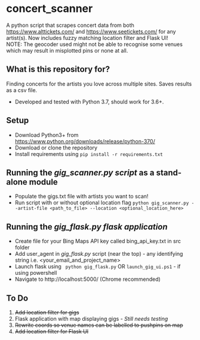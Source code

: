 # concert_scanner
A python script that scrapes concert data from both https://www.alttickets.com/ and https://www.seetickets.com/ for any artist(s). Now includes fuzzy matching location filter and Flask UI! <br> NOTE: The geocoder used might not be able to recognise some venues which may result in misplotted pins or none at all. 

## What is this repository for? ##
Finding concerts for the artists you love across multiple sites. Saves results as a csv file.
* Developed and tested with Python 3.7, should work for 3.6+.

## Setup ##
* Download Python3+ from https://www.python.org/downloads/release/python-370/
* Download or clone the repository 
* Install requirements using ```pip install -r requirements.txt```

## Running the *gig_scanner.py script* as a stand-alone module ##
* Populate the gigs.txt file with artists you want to scan!
* Run script with or without optional location flag ```python gig_scanner.py --artist-file <path_to_file> --location <optional_location_here>```

## Running the *gig_flask.py flask application* ##
* Create file for your Bing Maps API key called bing_api_key.txt in src folder
* Add user_agent in *gig_flask.py* script (near the top) - any identifying string i.e. <your_email_and_project_name>
* Launch flask using ``` python gig_flask.py``` OR ```launch_gig_ui.ps1``` - if using powershell
* Navigate to http://localhost:5000/ (Chrome recommended)

## To Do ##
1. <s>Add location filter for gigs</s>
2. Flask application with map displaying gigs - *Still needs testing*
3. <s>Rewrite coords so venue names can be labelled to pushpins on map</s>
4. <s>Add location filter for Flask UI</s>

